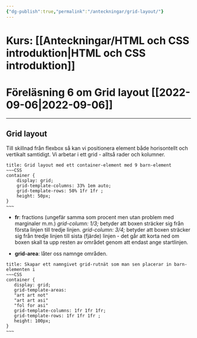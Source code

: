 ```yaml
---
{"dg-publish":true,"permalink":"/anteckningar/grid-layout/"}
---
```


# Kurs: [[Anteckningar/HTML och CSS introduktion\|HTML och CSS introduktion]]
# Föreläsning 6 om Grid layout [[2022-09-06\|2022-09-06]]
---
## Grid layout
Till skillnad från flexbox så kan vi positionera element både horisontellt och vertikalt samtidigt. Vi arbetar i ett grid - alltså rader och kolumner.
```ad-info
title: Grid layout med ett container-element med 9 barn-element
~~~CSS
container {
	display: grid;
	grid-template-columns: 33% 1em auto;
	grid-template-rows: 50% 1fr 1fr ;
	height: 50px;
}
~~~
```
* **fr**: fractions (ungefär samma som procent men utan problem med marginaler m.m.)
*grid-column: 1/3;* betyder att boxen sträcker sig från första linjen till tredje linjen.
*grid-column: 3/4;* betyder att boxen sträcker sig från tredje linjen till sista (fjärde) linjen - det går att korta ned om boxen skall ta upp resten av området genom att endast ange startlinjen.

* **grid-area**: låter oss namnge områden. 
 ```ad-info
title: Skapar ett namngivet grid-rutnät som man sen placerar in barn-elementen i
~~~CSS
container {
	display: grid;
	grid-template-areas: 
	"art art not"
	"art art asi"
	"fol for asi"
	grid-template-columns: 1fr 1fr 1fr;
	grid-template-rows: 1fr 1fr 1fr ;
	height: 100px;
}
~~~
```
